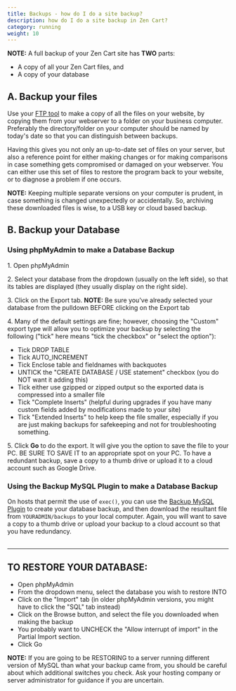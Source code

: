 ```yaml
---
title: Backups - how do I do a site backup? 
description: how do I do a site backup in Zen Cart? 
category: running
weight: 10
---
```


**NOTE:** A full backup of your Zen Cart site has **TWO** parts: 

- A copy of all your Zen Cart files, and  
- A copy of your database

## A\. Backup your files 

Use your [FTP tool](/user/first_steps/useful_tools/#ftp-tools) to make a copy of all the files on your website, by copying them from your webserver to a folder on your business computer. Preferably the directory/folder on your computer should be named by today's date so that you can distinguish between backups.  

Having this gives you not only an up-to-date set of files on your server, but also a reference point for either making changes or for making comparisons in case something gets compromised or damaged on your webserver. You can either use this set of files to restore the program back to your website, or to diagnose a problem if one occurs.  

**NOTE:** Keeping multiple separate versions on your computer is prudent, in case something is changed unexpectedly or accidentally. So, archiving these downloaded files is wise, to a USB key or cloud based backup. 

## B. Backup your Database  

### Using phpMyAdmin to make a Database Backup
1\. Open phpMyAdmin  

2\. Select your database from the dropdown (usually on the left side), so that its tables are displayed (they usually display on the right side).  

3\. Click on the Export tab. **NOTE:** Be sure you've already selected your database from the pulldown BEFORE clicking on the Export tab

4\. Many of the default settings are fine; however, choosing the "Custom" export type will allow you to optimize your backup by selecting the following ("tick" here means "tick the checkbox" or "select the option"):

- Tick DROP TABLE
- Tick AUTO_INCREMENT
- Tick Enclose table and fieldnames with backquotes
- UNTICK the "CREATE DATABASE / USE statement" checkbox (you do NOT want it adding this)
- Tick either use gzipped or zipped output so the exported data is compressed into a smaller file
- Tick "Complete Inserts" (helpful during upgrades if you have many custom fields added by modifications made to your site)
- Tick "Extended Inserts" to help keep the file smaller, especially if you are just making backups for safekeeping and not for troubleshooting something.

5\. Click **Go** to do the export. It will give you the option to save the file to your PC. BE SURE TO SAVE IT to an appropriate spot on your PC. 
To have a redundant backup, save a copy to a thumb drive or upload it to a cloud account such as 
Google Drive.


### Using the Backup MySQL Plugin to make a Database Backup

On hosts that permit the use of `exec()`, you can use the 
[Backup MySQL Plugin](https://www.zen-cart.com/downloads.php?do=file&id=7)
to create your database backup, and then download the resultant file
from `YOURADMIN/backups` to your local computer.  Again, you will 
want to save a copy to a thumb drive or upload your backup to a cloud account so that you have 
redundancy. 
<br><br>

--- 

## TO RESTORE YOUR DATABASE:

- Open phpMyAdmin  
- From the dropdown menu, select the database you wish to restore INTO  
- Click on the "Import" tab (in older phpMyAdmin versions, you might have to click the "SQL" tab instead)  
- Click on the Browse button, and select the file you downloaded when making the backup  
- You probably want to UNCHECK the "Allow interrupt of import" in the Partial Import section.  
- Click Go  

**NOTE:** If you are going to be RESTORING to a server running different version of MySQL than what your backup came from, you should be careful about which additional switches you check. Ask your hosting company or server administrator for guidance if you are uncertain.
